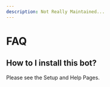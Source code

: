 ```yaml
---
description: Not Really Maintained...
---
```


# FAQ

## How to I install this bot?

Please see the Setup and Help Pages.

## 

